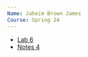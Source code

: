 ```yaml
---
Name: Jaheim Brown James
Course: Spring 24
---
```


* [Lab 6](../../labs/lab6/lab6.md)
* [Notes 4](../../notes/notes4/notes4.md)